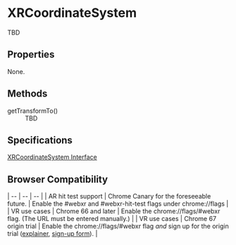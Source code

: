 # XRCoordinateSystem

TBD

## Properties

None.

## Methods

<dl>
  <dt>getTransformTo()</dt>
  <dd>TBD</dd>
</dl>

## Specifications

[XRCoordinateSystem Interface](https://immersive-web.github.io/webxr/spec/latest/#xrcoordinatesystem-interface)

## Browser Compatibility

| -- | -- | -- |
| AR hit test support | Chrome Canary for the foreseeable future. | Enable the #webxr and #webxr-hit-test flags under chrome://flags |
| VR use cases | Chrome 66 and later | Enable the chrome://flags/#webxr flag. (The URL must be entered manually.) |
| VR use cases | Chrome 67 origin trial | Enable the chrome://flags/#webxr flag *and* sign up for the origin trial ([explainer](https://github.com/GoogleChrome/OriginTrials/blob/gh-pages/developer-guide.md), [sign-up form](http://bit.ly/OriginTrialSignup)). |
